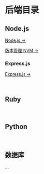 # 后端目录

## Node.js

<!-- [内置模块 →](../notes/back/Nodejs/README.md#内置模块) -->

[Node.js →]()

[版本管理 NVM →](../notes/back/Nodejs/NVM.md)

### Express.js

[Express.js →](../notes/back/Nodejs/README.md#Express.js)


<br/>

## Ruby

<!-- [ 相关笔记 →]() -->

<!-- [Ruby on Rails →]() -->
<br/>

## Python

<br/>

## 数据库

<!-- ### NoSQL -->

<!-- [ MongoDB →]() -->

<!-- ### SQL -->

...
